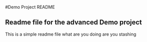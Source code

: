 #Demo Project README

## Readme file for the advanced Demo project 
This is a simple readme file
what are you doing are you stashing
